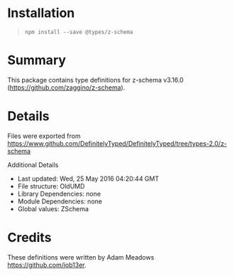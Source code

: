 # Installation
> `npm install --save @types/z-schema`

# Summary
This package contains type definitions for z-schema v3.16.0 (https://github.com/zaggino/z-schema).

# Details
Files were exported from https://www.github.com/DefinitelyTyped/DefinitelyTyped/tree/types-2.0/z-schema

Additional Details
 * Last updated: Wed, 25 May 2016 04:20:44 GMT
 * File structure: OldUMD
 * Library Dependencies: none
 * Module Dependencies: none
 * Global values: ZSchema

# Credits
These definitions were written by Adam Meadows <https://github.com/job13er>.
